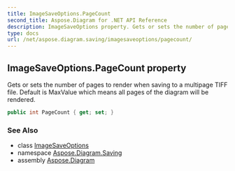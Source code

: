 ```yaml
---
title: ImageSaveOptions.PageCount
second_title: Aspose.Diagram for .NET API Reference
description: ImageSaveOptions property. Gets or sets the number of pages to render when saving to a multipage TIFF file. Default is MaxValue which means all pages of the diagram will be rendered
type: docs
url: /net/aspose.diagram.saving/imagesaveoptions/pagecount/
---
```

## ImageSaveOptions.PageCount property

Gets or sets the number of pages to render when saving to a multipage TIFF file. Default is MaxValue which means all pages of the diagram will be rendered.

```csharp
public int PageCount { get; set; }
```

### See Also

* class [ImageSaveOptions](../)
* namespace [Aspose.Diagram.Saving](../../imagesaveoptions/)
* assembly [Aspose.Diagram](../../../)



